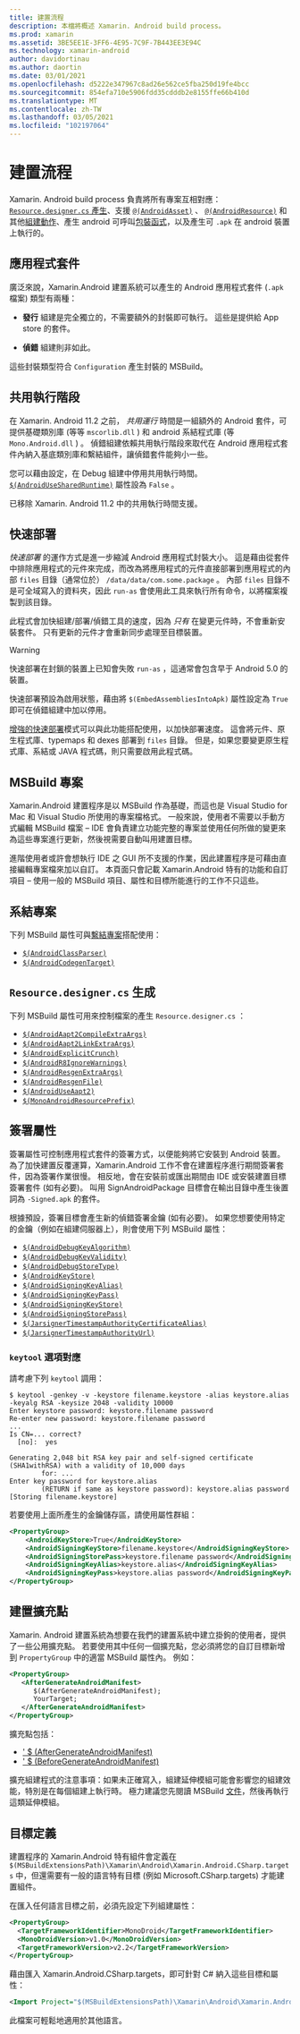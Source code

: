 ```yaml
---
title: 建置流程
description: 本檔將概述 Xamarin. Android build process。
ms.prod: xamarin
ms.assetid: 3BE5EE1E-3FF6-4E95-7C9F-7B443EE3E94C
ms.technology: xamarin-android
author: davidortinau
ms.author: daortin
ms.date: 03/01/2021
ms.openlocfilehash: d5222e347967c8ad26e562ce5fba250d19fe4bcc
ms.sourcegitcommit: 854efa710e5906fdd35cdddb2e8155ffe66b410d
ms.translationtype: MT
ms.contentlocale: zh-TW
ms.lasthandoff: 03/05/2021
ms.locfileid: "102197064"
---
```

# <a name="build-process"></a>建置流程

Xamarin. Android build process 負責將所有專案互相對應： [ `Resource.designer.cs` 產生](~/android/internals/api-design.md)、支援 [`@(AndroidAsset)`](~/android/deploy-test/building-apps/build-items.md#androidasset) 、 [`@(AndroidResource)`](~/android/deploy-test/building-apps/build-items.md#androidresource) 和其他[組建動作](~/android/deploy-test/building-apps/build-items.md)、產生 android 可呼叫[包裝函式](~/android/platform/java-integration/android-callable-wrappers.md)，以及產生可 `.apk` 在 android 裝置上執行的。

## <a name="application-packages"></a>應用程式套件

廣泛來說，Xamarin.Android 建置系統可以產生的 Android 應用程式套件 (`.apk` 檔案) 類型有兩種：

- **發行** 組建是完全獨立的，不需要額外的封裝即可執行。 這些是提供給 App store 的套件。

- **偵錯** 組建則非如此。

這些封裝類型符合 `Configuration` 產生封裝的 MSBuild。

## <a name="shared-runtime"></a>共用執行階段

在 Xamarin. Android 11.2 之前， *共用運行* 時間是一組額外的 Android 套件，可提供基礎類別庫 (等等 `mscorlib.dll` ) 和 android 系結程式庫 (等 `Mono.Android.dll` ) 。 偵錯組建依賴共用執行階段來取代在 Android 應用程式套件內納入基底類別庫和繫結組件，讓偵錯套件能夠小一些。

您可以藉由設定，在 Debug 組建中停用共用執行時間。 [`$(AndroidUseSharedRuntime)`](~/android/deploy-test/building-apps/build-properties.md#androidusesharedruntime)
屬性設為 `False` 。

已移除 Xamarin. Android 11.2 中的共用執行時間支援。

<a name="Fast_Deployment"></a>

## <a name="fast-deployment"></a>快速部署

*快速部署* 的運作方式是進一步縮減 Android 應用程式封裝大小。 這是藉由從套件中排除應用程式的元件來完成，而改為將應用程式的元件直接部署到應用程式的內部 `files` 目錄（通常位於） `/data/data/com.some.package` 。 內部 `files` 目錄不是可全域寫入的資料夾，因此 `run-as` 會使用此工具來執行所有命令，以將檔案複製到該目錄。

此程式會加快組建/部署/偵錯工具的速度，因為 *只有* 在變更元件時，不會重新安裝套件。
只有更新的元件才會重新同步處理至目標裝置。

> [!WARNING]
> 快速部署在封鎖的裝置上已知會失敗 `run-as` ，這通常會包含早于 Android 5.0 的裝置。

快速部署預設為啟用狀態，藉由將 `$(EmbedAssembliesIntoApk)` 屬性設定為 `True` 即可在偵錯組建中加以停用。

[增強的快速部署](~/android/deploy-test/building-apps/build-properties.md#androidfastdeploymenttype)模式可以與此功能搭配使用，以加快部署速度。
這會將元件、原生程式庫、typemaps 和 dexes 部署到 `files` 目錄。 但是，如果您要變更原生程式庫、系結或 JAVA 程式碼，則只需要啟用此程式碼。

## <a name="msbuild-projects"></a>MSBuild 專案

Xamarin.Android 建置程序是以 MSBuild 作為基礎，而這也是 Visual Studio for Mac 和 Visual Studio 所使用的專案檔格式。
一般來說，使用者不需要以手動方式編輯 MSBuild 檔案 &ndash; IDE 會負責建立功能完整的專案並使用任何所做的變更來為這些專案進行更新，然後視需要自動叫用建置目標。

進階使用者或許會想執行 IDE 之 GUI 所不支援的作業，因此建置程序是可藉由直接編輯專案檔來加以自訂。
本頁面只會記載 Xamarin.Android 特有的功能和自訂項目 &ndash; 使用一般的 MSBuild 項目、屬性和目標所能進行的工作不只這些。

<a name="Build_Targets"></a>

## <a name="binding-projects"></a>系結專案

下列 MSBuild 屬性可與[繫結專案](~/android/platform/binding-java-library/index.md)搭配使用：

- [`$(AndroidClassParser)`](~/android/deploy-test/building-apps/build-properties.md#androidclassparser)
- [`$(AndroidCodegenTarget)`](~/android/deploy-test/building-apps/build-properties.md#androidcodegentarget)

## <a name="resourcedesignercs-generation"></a>`Resource.designer.cs` 生成

下列 MSBuild 屬性可用來控制檔案的產生 `Resource.designer.cs` ：

- [`$(AndroidAapt2CompileExtraArgs)`](~/android/deploy-test/building-apps/build-properties.md#androidaapt2compileextraargs)
- [`$(AndroidAapt2LinkExtraArgs)`](~/android/deploy-test/building-apps/build-properties.md#androidaapt2linkextraargs)
- [`$(AndroidExplicitCrunch)`](~/android/deploy-test/building-apps/build-properties.md#androidexplicitcrunch)
- [`$(AndroidR8IgnoreWarnings)`](~/android/deploy-test/building-apps/build-properties.md#androidr8ignorewarnings)
- [`$(AndroidResgenExtraArgs)`](~/android/deploy-test/building-apps/build-properties.md#androidresgenextraargs)
- [`$(AndroidResgenFile)`](~/android/deploy-test/building-apps/build-properties.md#androidresgenfile)
- [`$(AndroidUseAapt2)`](~/android/deploy-test/building-apps/build-properties.md#androiduseaapt2)
- [`$(MonoAndroidResourcePrefix)`](~/android/deploy-test/building-apps/build-properties.md#monoandroidresourceprefix)

## <a name="signing-properties"></a>簽署屬性

簽署屬性可控制應用程式套件的簽署方式，以便能夠將它安裝到 Android 裝置。 為了加快建置反覆運算，Xamarin.Android 工作不會在建置程序進行期間簽署套件，因為簽署作業很慢。 相反地，會在安裝前或匯出期間由 IDE 或安裝建置目標簽署套件 (如有必要)。 叫用 SignAndroidPackage 目標會在輸出目錄中產生後置詞為 `-Signed.apk` 的套件。

根據預設，簽署目標會產生新的偵錯簽署金鑰 (如有必要)。 如果您想要使用特定的金鑰（例如在組建伺服器上），則會使用下列 MSBuild 屬性：

- [`$(AndroidDebugKeyAlgorithm)`](~/android/deploy-test/building-apps/build-properties.md#androiddebugkeyalgorithm)
- [`$(AndroidDebugKeyValidity)`](~/android/deploy-test/building-apps/build-properties.md#androiddebugkeyvalidity)
- [`$(AndroidDebugStoreType)`](~/android/deploy-test/building-apps/build-properties.md#androiddebugstoretype)
- [`$(AndroidKeyStore)`](~/android/deploy-test/building-apps/build-properties.md#androidkeystore)
- [`$(AndroidSigningKeyAlias)`](~/android/deploy-test/building-apps/build-properties.md#androidsigningkeyalias)
- [`$(AndroidSigningKeyPass)`](~/android/deploy-test/building-apps/build-properties.md#androidsigningkeypass)
- [`$(AndroidSigningKeyStore)`](~/android/deploy-test/building-apps/build-properties.md#androidsigningkeystore)
- [`$(AndroidSigningStorePass)`](~/android/deploy-test/building-apps/build-properties.md#androidsigningstorepass)
- [`$(JarsignerTimestampAuthorityCertificateAlias)`](~/android/deploy-test/building-apps/build-properties.md#jarsignertimestampauthoritycertificatealias)
- [`$(JarsignerTimestampAuthorityUrl)`](~/android/deploy-test/building-apps/build-properties.md#jarsignertimestampauthorityurl)

### <a name="keytool-option-mapping"></a>`keytool` 選項對應

請考慮下列 `keytool` 調用：

```shell
$ keytool -genkey -v -keystore filename.keystore -alias keystore.alias -keyalg RSA -keysize 2048 -validity 10000
Enter keystore password: keystore.filename password
Re-enter new password: keystore.filename password
...
Is CN=... correct?
  [no]:  yes

Generating 2,048 bit RSA key pair and self-signed certificate (SHA1withRSA) with a validity of 10,000 days
        for: ...
Enter key password for keystore.alias
        (RETURN if same as keystore password): keystore.alias password
[Storing filename.keystore]
```

若要使用上面所產生的金鑰儲存區，請使用屬性群組：

```xml
<PropertyGroup>
    <AndroidKeyStore>True</AndroidKeyStore>
    <AndroidSigningKeyStore>filename.keystore</AndroidSigningKeyStore>
    <AndroidSigningStorePass>keystore.filename password</AndroidSigningStorePass>
    <AndroidSigningKeyAlias>keystore.alias</AndroidSigningKeyAlias>
    <AndroidSigningKeyPass>keystore.alias password</AndroidSigningKeyPass>
</PropertyGroup>
```

## <a name="build-extension-points"></a>建置擴充點

Xamarin. Android 建置系統為想要在我們的建置系統中建立掛鉤的使用者，提供了一些公用擴充點。 若要使用其中任何一個擴充點，您必須將您的自訂目標新增到 `PropertyGroup` 中的適當 MSBuild 屬性內。 例如：

```xml
<PropertyGroup>
   <AfterGenerateAndroidManifest>
      $(AfterGenerateAndroidManifest);
      YourTarget;
   </AfterGenerateAndroidManifest>
</PropertyGroup>
```

擴充點包括：

- [' $ (AfterGenerateAndroidManifest) ](~/android/deploy-test/building-apps/build-properties.md#aftergenerateandroidmanifest)
- [' $ (BeforeGenerateAndroidManifest) ](~/android/deploy-test/building-apps/build-properties.md#beforegenerateandroidmanifest)

擴充組建程式的注意事項：如果未正確寫入，組建延伸模組可能會影響您的組建效能，特別是在每個組建上執行時。 極力建議您先閱讀 MSBuild [文件](/visualstudio/msbuild/msbuild)，然後再執行這類延伸模組。

## <a name="target-definitions"></a>目標定義

建置程序的 Xamarin.Android 特有組件會定義在 `$(MSBuildExtensionsPath)\Xamarin\Android\Xamarin.Android.CSharp.targets` 中，但還需要有一般的語言特有目標 (例如 Microsoft.CSharp.targets) 才能建置組件。

在匯入任何語言目標之前，必須先設定下列組建屬性：

```xml
<PropertyGroup>
  <TargetFrameworkIdentifier>MonoDroid</TargetFrameworkIdentifier>
  <MonoDroidVersion>v1.0</MonoDroidVersion>
  <TargetFrameworkVersion>v2.2</TargetFrameworkVersion>
</PropertyGroup>
```

藉由匯入 Xamarin.Android.CSharp.targets，即可針對 C# 納入這些目標和屬性：

```xml
<Import Project="$(MSBuildExtensionsPath)\Xamarin\Android\Xamarin.Android.CSharp.targets" />
```

此檔案可輕鬆地適用於其他語言。

